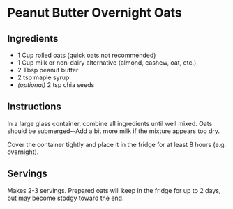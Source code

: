 # Peanut Butter Overnight Oats

## Ingredients

* 1 Cup rolled oats (quick oats not recommended)
* 1 Cup milk or non-dairy alternative (almond, cashew, oat, etc.)
* 2 Tbsp peanut butter
* 2 tsp maple syrup
* _(optional)_ 2 tsp chia seeds

## Instructions

In a large glass container, combine all ingredients until well mixed. Oats should be submerged--Add a bit more milk if the mixture appears too dry.

Cover the container tightly and place it in the fridge for at least 8 hours (e.g. overnight).

## Servings

Makes 2-3 servings. Prepared oats will keep in the fridge for up to 2 days, but may become stodgy toward the end.
